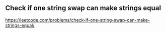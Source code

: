## Check if one string swap can make strings equal
https://leetcode.com/problems/check-if-one-string-swap-can-make-strings-equal/
